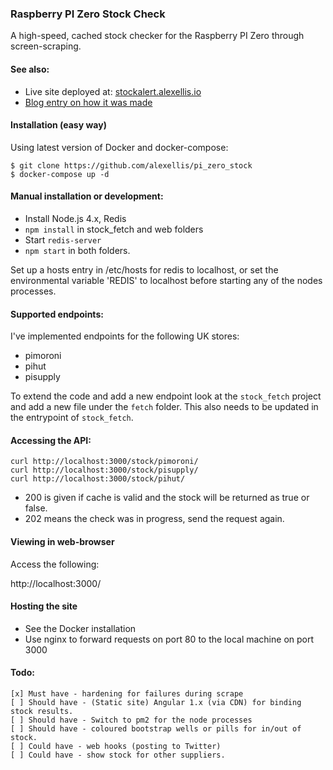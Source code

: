 ### Raspberry PI Zero Stock Check

A high-speed, cached stock checker for the Raspberry PI Zero through screen-scraping.

#### See also:

* Live site deployed at: [stockalert.alexellis.io](http://stockalert.alexellis.io/)
* [Blog entry on how it was made](http://blog.alexellis.io/rapid-prototype-docker-compose/)

#### Installation (easy way)

Using latest version of Docker and docker-compose:

```
$ git clone https://github.com/alexellis/pi_zero_stock
$ docker-compose up -d
```

#### Manual installation or development:

* Install Node.js 4.x, Redis
* `npm install` in stock_fetch and web folders
* Start `redis-server`
* `npm start` in both folders.

Set up a hosts entry in /etc/hosts for redis to localhost, or set the environmental variable 'REDIS' to localhost before starting any of the nodes processes.

#### Supported endpoints:

I've implemented endpoints for the following UK stores:

* pimoroni
* pihut
* pisupply

To extend the code and add a new endpoint look at the `stock_fetch` project and add a new file under the `fetch` folder. This also needs to be updated in the entrypoint of `stock_fetch`.

#### Accessing the API:

```
curl http://localhost:3000/stock/pimoroni/
curl http://localhost:3000/stock/pisupply/
curl http://localhost:3000/stock/pihut/
```

* 200 is given if cache is valid and the stock will be returned as true or false.
* 202 means the check was in progress, send the request again.

#### Viewing in web-browser

Access the following:

http://localhost:3000/

#### Hosting the site

* See the Docker installation
* Use nginx to forward requests on port 80 to the local machine on port 3000

#### Todo:

```
[x] Must have - hardening for failures during scrape
[ ] Should have - (Static site) Angular 1.x (via CDN) for binding stock results. 
[ ] Should have - Switch to pm2 for the node processes
[ ] Should have - coloured bootstrap wells or pills for in/out of stock.
[ ] Could have - web hooks (posting to Twitter)
[ ] Could have - show stock for other suppliers.
```

